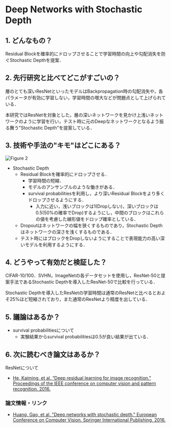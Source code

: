 # Deep Networks with Stochastic Depth

## 1. どんなもの？

Residual Blockを確率的にドロップさせることで学習時間の向上や勾配消失を防ぐStochastic Depthを提案．

## 2. 先行研究と比べてどこがすごいの？

層のとても深いResNetといったモデルはBackpropagation時の勾配消失や，各パラメータが有効に学習しない，学習時間の増大などが問題点として上げられている．

本研究ではResNetを対象とした，層の深いネットワークを見かけ上浅いネットワークのように学習を行い，テスト時に元のDeepなネットワークとなるよう振る舞う"Stochastic Depth"を提案している．

## 3. 技術や手法の"キモ"はどこにある？

![Figure 2](https://raw.githubusercontent.com/shunk031/paper-survey/master/images/CV/Deep_Networks_with_Stochastic_Depth/figure2.png)

* Stochastic Depth
  * Residual Blockを確率的にドロップさせる．
	* 学習時間の短縮．
	* モデルのアンサンブルのような働きがある．
	* survival probabilitiesを利用し，より深いResidual Blockをより多くドロップさせるようにする．
	  * 入力に近い，浅いブロックは1(Dropしない)，深いブロックは0.5(50%の確率でDrop)するようにし，中間のブロックはこれらの値を考慮した線形値をドロップ確率としている．
  * Dropoutはネットワークの幅を狭くするものであり，Stochastic Depthはネットワークの深さを浅くするものである．
  * テスト時にはブロックをDropしないようにすることで表現能力の高い深いモデルを利用するようにする．
  
## 4. どうやって有効だと検証した？

CIFAR-10/100．SVHN，ImageNetの各データセットを使用し，ResNet-50と提案手法であるStochastic Depthを導入したResNet-50で比較を行っている．

Stochastic Depthを導入したResNetの学習時間は通常のResNetと比べるとおよそ25%ほど短縮されており，また通常のResNetより精度を出している．

## 5. 議論はあるか？

* survival probabilitiesについて
  * 実験結果からsurvival probabilitiesは0.5が良い結果が出ている．

## 6. 次に読むべき論文はあるか？

ResNetについて
* [He, Kaiming, et al. “Deep residual learning for image recognition.” Proceedings of the IEEE conference on computer vision and pattern recognition. 2016.](http://www.cv-foundation.org/openaccess/content_cvpr_2016/html/He_Deep_Residual_Learning_CVPR_2016_paper.html)

### 論文情報・リンク

* [Huang, Gao, et al. "Deep networks with stochastic depth." European Conference on Computer Vision. Springer International Publishing, 2016.](https://arxiv.org/pdf/1603.09382)
